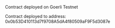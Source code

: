 Contract deployed on Goerli Testnet

Contract deployed to address: 0x0b53D410113d7f9708A5dA4f80509aF9F5d3087e
